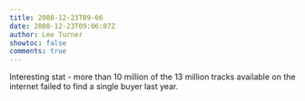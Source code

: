 ```yaml
---
title: 2008-12-23T09-06
date: 2008-12-23T09:06:07Z
author: Lee Turner
showtoc: false
comments: true
---
```


Interesting stat - more than 10 million of the 13 million tracks available on the internet failed to find a single buyer last year.

